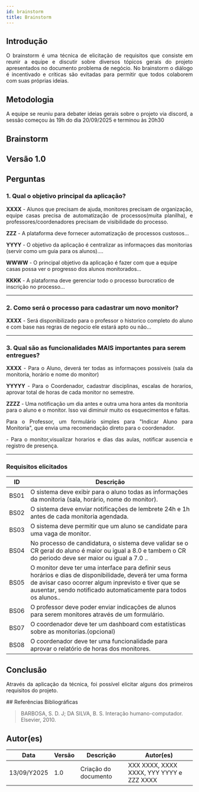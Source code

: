 ```yaml
---
id: brainstorm
title: Brainstorm
---
```

 
## Introdução
<p align = "justify">
O brainstorm é uma técnica de elicitação de requisitos que consiste em reunir a equipe e discutir sobre diversos tópicos gerais do projeto apresentados no documento problema de negócio. No brainstorm o diálogo é incentivado e críticas são evitadas para permitir que todos colaborem com suas próprias ideias.
</p>
 
## Metodologia
<p align = "justify">
A equipe se reuniu para debater ideias gerais sobre o projeto via discord, a sessão começou às 19h do dia 20/09/2025 e terminou às 20h30
</p>
 
## Brainstorm
 
## Versão 1.0
 
## Perguntas
 
### 1. Qual o objetivo principal da aplicação?
 
<p align = "justify">
<b>XXXX</b> - Alunos que precisam de ajuda, monitores precisam de organização, equipe casas precisa de automatização de processos(muita planilha), e professores/coordenadores precisam de visibilidade do processo.
</p>
 
<b>ZZZ</b> - A plataforma deve fornecer automatização de processos custosos...
 
<b>YYYY</b> - O objetivo da aplicação é centralizar as informaçoes das monitorias (servir como um guia para os alunos)....
 
<b>WWWW</b> - O principal objetivo da aplicação é fazer com que a equipe casas possa ver o progresso dos alunos monitorados...
 
<b>KKKK</b> - A plataforma deve gerenciar todo o processo burocratico de inscrição no processo...
</p>
 
---
 
### 2. Como será o processo para cadastrar um novo monitor?
 
<p align = "justify">
<b>XXXX</b> - Será disponibilizado para o professor o historico completo do aluno e com base nas regras de negocio ele estará apto ou não...
 
---
 
### 3. Qual são as funcionalidades MAIS importantes para serem entregues?
 
<p align = "justify">
<b>XXXX</b> - Para o Aluno, deverá ter todas as informaçoes possiveis (sala da monitoria, horário e nome do monitor)
</p>
 
<p align = "justify">
<b>YYYYY</b> - Para o Coordenador, cadastrar disciplinas, escalas de horarios, aprovar total de horas de cada monitor no semestre.
</p>
 
<b>ZZZZ</b> - Uma notificação um dia antes e outra uma hora antes da monitoria para o aluno e o monitor. Isso vai diminuir muito os esquecimentos e faltas.

<p align = "justify">
Para o Professor, um formulário simples para "Indicar Aluno para Monitoria", que envia uma recomendação direto para o coordenador.
</p>

<p align = "justify"> - Para o monitor,visualizar horarios e dias das aulas, notificar ausencia e registro de presença. </p>


---
  
### Requisitos elicitados
 
|ID|Descrição|
|----|-------------|
|BS01| O sistema deve exibir para o aluno todas as informações da monitoria (sala, horário, nome do monitor).|
|BS02| O sistema deve enviar notificações de lembrete 24h e 1h antes de cada monitoria agendada.|
|BS03| O sistema deve permitir que um aluno se candidate para uma vaga de monitor.|
|BS04| No processo de candidatura, o sistema deve validar se o CR geral do aluno é maior ou igual a 8.0 e tambem o CR do periodo deve ser maior ou igual a 7.0 ..|
|BS05| O monitor deve ter uma interface para definir seus horários e dias de disponibilidade, deverá ter uma forma de avisar caso ocorrer algum inprevisto e tiver que se ausentar, sendo notificado automaticamente para todos os alunos..|
|BS06| O professor deve poder enviar indicações de alunos para serem monitores através de um formulário.|
|BS07| O coordenador deve ter um dashboard com estatísticas sobre as monitorias.(opcional)|
|BS08| O coordenador deve ter uma funcionalidade para aprovar o relatório de horas dos monitores.|

 
## Conclusão
<p align = "justify">
Através da aplicação da técnica, foi possível elicitar alguns dos primeiros requisitos do projeto.
</p>
## Referências Bibliográficas
 
> BARBOSA, S. D. J; DA SILVA, B. S. Interação humano-computador. Elsevier, 2010.
 
 
## Autor(es)
| Data | Versão | Descrição | Autor(es) |
| -- | -- | -- | -- |
| 13/09/Y2025 | 1.0 | Criação do documento | XXX XXXX, XXXX XXXX, YYY YYYY e ZZZ XXXX |
